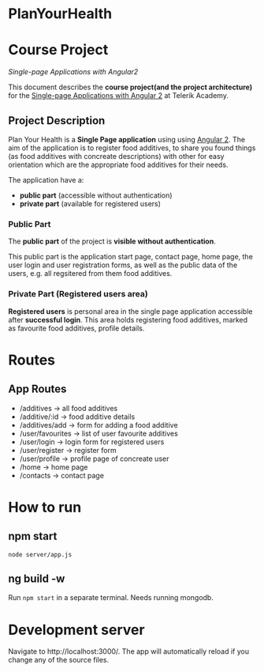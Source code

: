 # PlanYourHealth

# Course Project
_Single-page Applications with Angular2_

This document describes the **course project(and the project architecture)** for the [Single-page Applications with Angular 2](telerikacademy.com/courses/courses/Details/391) at Telerik Academy.

## Project Description

Plan Your Health is a **Single Page application** using using [Angular 2](https://angular.io/). 
The aim of the application is to register food additives, to share you found things (as food additives with concreate descriptions) with other for easy orientation which are the appropriate food additives for their needs.

The application have a:

- **public part** (accessible without authentication)
- **private part** (available for registered users)

### Public Part

The **public part** of the project is **visible without authentication**.

This public part is the application start page, contact page, home page, the user login and user registration forms, as well as the public data of the users, e.g. all regsitered from them food additives.

### Private Part (Registered users area)

**Registered users** is personal area in the single page application accessible after **successful login**.
This area holds registering food additives, marked as favourite food additives, profile details.


# Routes

## App Routes 
- /additives -> all food additives
- /additive/:id -> food additive details
- /additives/add -> form for adding a food additive
- /user/favourites -> list of user favourite additives
- /user/login -> login form for registered users
- /user/register -> register form
- /user/profile -> profile page of concreate user
- /home -> home page
- /contacts -> contact page

# How to run

## npm start 
`node server/app.js` 

## ng build -w 
Run `npm start` in a separate terminal. Needs running mongodb.

# Development server
Navigate to http://localhost:3000/. The app will automatically reload if you change any of the source files.